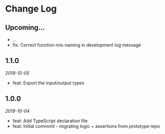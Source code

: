 # Change Log

## Upcoming...

- ... <!-- Add new lines here. Version number will be decided later -->
- fix: Correct function mis-naming in development log message

## 1.1.0

_2019-10-05_

- feat: Export the input/output types

## 1.0.0

_2019-10-04_

- feat: Add TypeScript declaration file
- feat: Initial commmit - migrating logic + assertions from prototype repo
